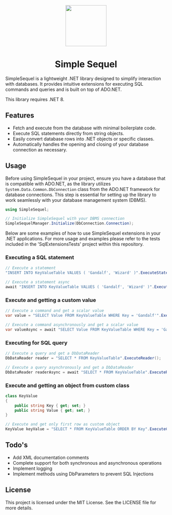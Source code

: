 <p align="center">
  <a>
    <picture>
      <source media="(prefers-color-scheme: dark)" srcset="https://github.com/PokkeYuri/SimpleSequel/assets/86960788/21096292-0d1c-4217-bce9-cb653fff301e">
      <img src="https://github.com/PokkeYuri/SimpleSequel/assets/86960788/21096292-0d1c-4217-bce9-cb653fff301e" height="128">
    </picture>
  <h1 align="center">Simple Sequel</h1>
  </a>
</p>


SimpleSequel is a lightweight .NET library designed to simplify interaction with databases. It provides intuitive extensions for executing SQL commands and queries and is built on top of ADO.NET.

This library requires .NET 8.

## Features

- Fetch and execute from the database with minimal boilerplate code.
- Execute SQL statements directly from string objects.
- Easily convert database rows into .NET objects or specific classes.
- Automatically handles the opening and closing of your database connection as necessary.

<!--- 
## Installation

To use SimpleSequel in your project, install it via NuGet:

```bash
Install-Package SimpleSequel
```
-->

## Usage

Before using SimpleSequel in your project, ensure you have a database that is compatible with ADO.NET, as the library utilizes `System.Data.Common.DbConnection` class from the ADO.NET framework for database connections. This step is essential for setting up the library to work seamlessly with your database management system (DBMS).

```csharp
using SimpleSequel;

// Initialize SimpleSequel with your DBMS connection
SimpleSequelManager.Initialize(DbConnection.Connection);
```
Below are some examples of how to use SimpleSequel extensions in your .NET applications.
For more usage and examples please refer to the tests included in the 'SqlExtensionsTests' project within this repository.

### Executing a SQL statement
```cs
// Execute a statement
"INSERT INTO KeyValueTable VALUES ( 'Gandalf', 'Wizard' )".ExecuteStatement();

// Execute a statement async
await "INSERT INTO KeyValueTable VALUES ( 'Gandalf', 'Wizard' )".ExecuteStatementAsync();
```

### Execute and getting a custom value
```cs
// Execute a command and get a scalar value
var value = "SELECT Value FROM KeyValueTable WHERE Key = 'Gandalf'".ExecuteScalar<int>();

// Execute a command asynchronously and get a scalar value
var valueAsync = await "SELECT Value FROM KeyValueTable WHERE Key = 'Gandalf'".ExecuteScalarAsync<int>();
```

### Executing for SQL query
```cs
// Execute a query and get a DbDataReader
DbDataReader reader = "SELECT * FROM KeyValueTable".ExecuteReader();

// Execute a query asynchronously and get a DbDataReader
DbDataReader readerAsync = await "SELECT * FROM KeyValueTable".ExecuteReaderAsync();
```

### Execute and getting an object from custom class
```cs
class KeyValue
{
    public string Key { get; set; }
    public string Value { get; set; }
}

// Execute and get only first row as custom object
KeyValue keyValue = "SELECT * FROM KeyValueTable ORDER BY Key".ExecuteClass<KeyValue>();
```

## Todo's

- Add XML documentation comments
- Complete support for both synchronous and asynchronous operations
- Implement logging
- Implement methods using DbParameters to prevent SQL Injections

## License

This project is licensed under the MIT License. See the LICENSE file for more details.
